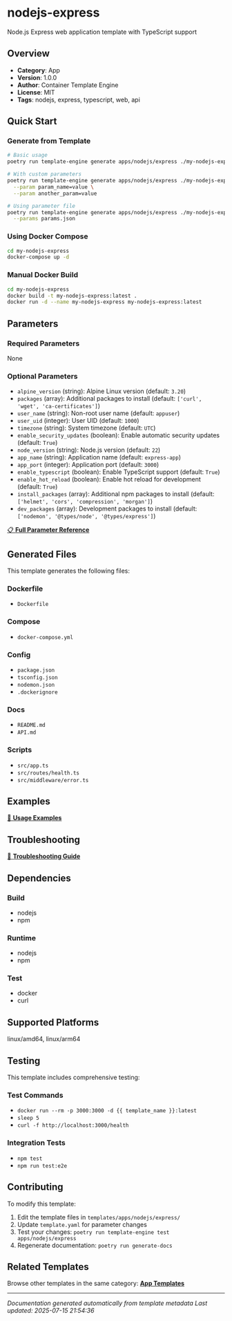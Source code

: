 # nodejs-express

Node.js Express web application template with TypeScript support

## Overview

- **Category**: App
- **Version**: 1.0.0
- **Author**: Container Template Engine
- **License**: MIT
- **Tags**: nodejs, express, typescript, web, api

## Quick Start

### Generate from Template

```bash
# Basic usage
poetry run template-engine generate apps/nodejs/express ./my-nodejs-express

# With custom parameters
poetry run template-engine generate apps/nodejs/express ./my-nodejs-express \
  --param param_name=value \
  --param another_param=value

# Using parameter file
poetry run template-engine generate apps/nodejs/express ./my-nodejs-express \
  --params params.json
```

### Using Docker Compose

```bash
cd my-nodejs-express
docker-compose up -d
```

### Manual Docker Build

```bash
cd my-nodejs-express
docker build -t my-nodejs-express:latest .
docker run -d --name my-nodejs-express my-nodejs-express:latest
```

## Parameters

### Required Parameters

None

### Optional Parameters

- `alpine_version` (string): Alpine Linux version (default: `3.20`)
- `packages` (array): Additional packages to install (default: `['curl', 'wget', 'ca-certificates']`)
- `user_name` (string): Non-root user name (default: `appuser`)
- `user_uid` (integer): User UID (default: `1000`)
- `timezone` (string): System timezone (default: `UTC`)
- `enable_security_updates` (boolean): Enable automatic security updates (default: `True`)
- `node_version` (string): Node.js version (default: `22`)
- `app_name` (string): Application name (default: `express-app`)
- `app_port` (integer): Application port (default: `3000`)
- `enable_typescript` (boolean): Enable TypeScript support (default: `True`)
- `enable_hot_reload` (boolean): Enable hot reload for development (default: `True`)
- `install_packages` (array): Additional npm packages to install (default: `['helmet', 'cors', 'compression', 'morgan']`)
- `dev_packages` (array): Development packages to install (default: `['nodemon', '@types/node', '@types/express']`)

[📋 **Full Parameter Reference**](PARAMETERS.md)

## Generated Files

This template generates the following files:

### Dockerfile

- `Dockerfile`

### Compose

- `docker-compose.yml`

### Config

- `package.json`
- `tsconfig.json`
- `nodemon.json`
- `.dockerignore`

### Docs

- `README.md`
- `API.md`

### Scripts

- `src/app.ts`
- `src/routes/health.ts`
- `src/middleware/error.ts`

## Examples

[📖 **Usage Examples**](EXAMPLES.md)

## Troubleshooting

[🔧 **Troubleshooting Guide**](TROUBLESHOOTING.md)

## Dependencies

### Build

- nodejs
- npm

### Runtime

- nodejs
- npm

### Test

- docker
- curl

## Supported Platforms

linux/amd64, linux/arm64

## Testing

This template includes comprehensive testing:

### Test Commands

- `docker run --rm -p 3000:3000 -d {{ template_name }}:latest`
- `sleep 5`
- `curl -f http://localhost:3000/health`

### Integration Tests

- `npm test`
- `npm run test:e2e`

## Contributing

To modify this template:

1. Edit the template files in `templates/apps/nodejs/express/`
2. Update `template.yaml` for parameter changes
3. Test your changes: `poetry run template-engine test apps/nodejs/express`
4. Regenerate documentation: `poetry run generate-docs`

## Related Templates

Browse other templates in the same category: [**App Templates**](../app/README.md)

---

_Documentation generated automatically from template metadata_
_Last updated: 2025-07-15 21:54:36_
